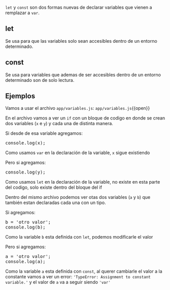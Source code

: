 `let` y `const` son dos formas nuevas de declarar variables que vienen a remplazar a `var`.

## let
Se usa para que las variables solo sean accesibles dentro de un entorno determinado.

## const
Se usa para variables que ademas de ser accesibles dentro de un entorno determinado son de solo lectura.

## Ejemplos
Vamos a usar el archivo `app/variables.js`: `app/variables.js`{{open}}

En el archivo vamos a ver un `if` con un bloque de codigo en donde se crean dos variables (`x` e `y`) y cada una de distinta manera.

Si desde de esa variable agregamos:
<pre class="file" data-filename="app.js" data-target="append">console.log(x);
</pre>

Como usamos `var` en la declaración de la variable, `x` sigue existiendo

Pero si agregamos:
<pre class="file" data-filename="app.js" data-target="append">console.log(y);
</pre>

Como usamos `let` en la declaración de la variable, no existe en esta parte del codigo, solo existe dentro del bloque del if

Dentro del mismo archivo podemos ver otas dos variables (`a` y `b`) que también estan declaradas cada una con un tipo.

Si agregamos:
<pre class="file" data-filename="app.js" data-target="append">
b = 'otro valor';
console.log(b);
</pre>

Como la variable `b` esta definida con `let`, podemos modificarle el valor


Pero si agregamos:
<pre class="file" data-filename="app.js" data-target="append">
a = 'otro valor';
console.log(a);
</pre>

Como la variable `a` esta definida con `const`, al querer cambiarle el valor a la constante vamos a ver un error: `'TypeError: Assignment to constant variable.'` y el valor de `a` va a seguir siendo `'var'`